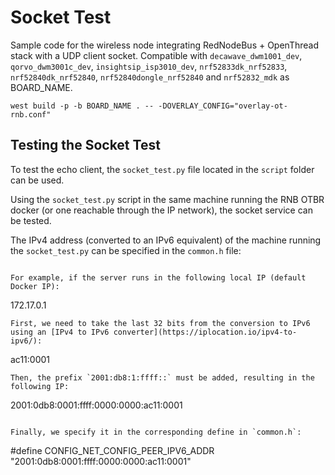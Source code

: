 # Socket Test
Sample code for the wireless node integrating RedNodeBus + OpenThread stack with a UDP client socket. Compatible with `decawave_dwm1001_dev`,
`qorvo_dwm3001c_dev`, `insightsip_isp3010_dev`, `nrf52833dk_nrf52833`, `nrf52840dk_nrf52840`, `nrf52840dongle_nrf52840` and `nrf52832_mdk` as BOARD_NAME.

```
west build -p -b BOARD_NAME . -- -DOVERLAY_CONFIG="overlay-ot-rnb.conf"
```

## Testing the Socket Test
To test the echo client, the `socket_test.py` file located in the `script` folder can be used.

Using the `socket_test.py` script in the same machine running the RNB OTBR docker (or one reachable through the IP network), the socket service can be tested.

The IPv4 address (converted to an IPv6 equivalent) of the machine running the `socket_test.py` can be specified in the `common.h` file:
```

For example, if the server runs in the following local IP (default Docker IP):
```
172.17.0.1
```
First, we need to take the last 32 bits from the conversion to IPv6 using an [IPv4 to IPv6 converter](https://iplocation.io/ipv4-to-ipv6/):
```
ac11:0001
```
Then, the prefix `2001:db8:1:ffff::` must be added, resulting in the following IP:
```
2001:0db8:0001:ffff:0000:0000:ac11:0001
```

Finally, we specify it in the corresponding define in `common.h`:
```
#define CONFIG_NET_CONFIG_PEER_IPV6_ADDR "2001:0db8:0001:ffff:0000:0000:ac11:0001"
```
